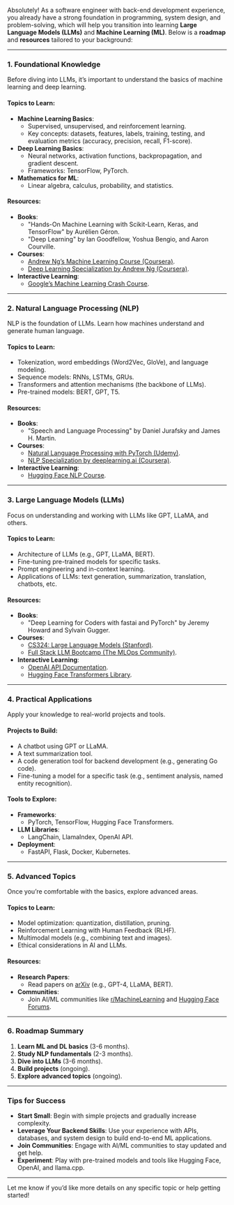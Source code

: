 Absolutely! As a software engineer with back-end development experience, you already have a strong foundation in programming, system design, and problem-solving, which will help you transition into learning **Large Language Models (LLMs)** and **Machine Learning (ML)**. Below is a **roadmap** and **resources** tailored to your background:

---

### **1. Foundational Knowledge**
Before diving into LLMs, it’s important to understand the basics of machine learning and deep learning.

#### **Topics to Learn:**
- **Machine Learning Basics**:
  - Supervised, unsupervised, and reinforcement learning.
  - Key concepts: datasets, features, labels, training, testing, and evaluation metrics (accuracy, precision, recall, F1-score).
- **Deep Learning Basics**:
  - Neural networks, activation functions, backpropagation, and gradient descent.
  - Frameworks: TensorFlow, PyTorch.
- **Mathematics for ML**:
  - Linear algebra, calculus, probability, and statistics.

#### **Resources:**
- **Books**:
  - "Hands-On Machine Learning with Scikit-Learn, Keras, and TensorFlow" by Aurélien Géron.
  - "Deep Learning" by Ian Goodfellow, Yoshua Bengio, and Aaron Courville.
- **Courses**:
  - [Andrew Ng’s Machine Learning Course (Coursera)](https://www.coursera.org/learn/machine-learning).
  - [Deep Learning Specialization by Andrew Ng (Coursera)](https://www.coursera.org/specializations/deep-learning).
- **Interactive Learning**:
  - [Google’s Machine Learning Crash Course](https://developers.google.com/machine-learning/crash-course).

---

### **2. Natural Language Processing (NLP)**
NLP is the foundation of LLMs. Learn how machines understand and generate human language.

#### **Topics to Learn:**
- Tokenization, word embeddings (Word2Vec, GloVe), and language modeling.
- Sequence models: RNNs, LSTMs, GRUs.
- Transformers and attention mechanisms (the backbone of LLMs).
- Pre-trained models: BERT, GPT, T5.

#### **Resources:**
- **Books**:
  - "Speech and Language Processing" by Daniel Jurafsky and James H. Martin.
- **Courses**:
  - [Natural Language Processing with PyTorch (Udemy)](https://www.udemy.com/course/natural-language-processing-with-pytorch/).
  - [NLP Specialization by deeplearning.ai (Coursera)](https://www.coursera.org/specializations/natural-language-processing).
- **Interactive Learning**:
  - [Hugging Face NLP Course](https://huggingface.co/learn/nlp-course).

---

### **3. Large Language Models (LLMs)**
Focus on understanding and working with LLMs like GPT, LLaMA, and others.

#### **Topics to Learn:**
- Architecture of LLMs (e.g., GPT, LLaMA, BERT).
- Fine-tuning pre-trained models for specific tasks.
- Prompt engineering and in-context learning.
- Applications of LLMs: text generation, summarization, translation, chatbots, etc.

#### **Resources:**
- **Books**:
  - "Deep Learning for Coders with fastai and PyTorch" by Jeremy Howard and Sylvain Gugger.
- **Courses**:
  - [CS324: Large Language Models (Stanford)](https://stanford-cs324.github.io/winter2022/).
  - [Full Stack LLM Bootcamp (The MLOps Community)](https://bootcamp.mlops.community/).
- **Interactive Learning**:
  - [OpenAI API Documentation](https://platform.openai.com/docs).
  - [Hugging Face Transformers Library](https://huggingface.co/docs/transformers/index).

---

### **4. Practical Applications**
Apply your knowledge to real-world projects and tools.

#### **Projects to Build:**
- A chatbot using GPT or LLaMA.
- A text summarization tool.
- A code generation tool for backend development (e.g., generating Go code).
- Fine-tuning a model for a specific task (e.g., sentiment analysis, named entity recognition).

#### **Tools to Explore:**
- **Frameworks**:
  - PyTorch, TensorFlow, Hugging Face Transformers.
- **LLM Libraries**:
  - LangChain, LlamaIndex, OpenAI API.
- **Deployment**:
  - FastAPI, Flask, Docker, Kubernetes.

---

### **5. Advanced Topics**
Once you’re comfortable with the basics, explore advanced areas.

#### **Topics to Learn:**
- Model optimization: quantization, distillation, pruning.
- Reinforcement Learning with Human Feedback (RLHF).
- Multimodal models (e.g., combining text and images).
- Ethical considerations in AI and LLMs.

#### **Resources:**
- **Research Papers**:
  - Read papers on [arXiv](https://arxiv.org/) (e.g., GPT-4, LLaMA, BERT).
- **Communities**:
  - Join AI/ML communities like [r/MachineLearning](https://www.reddit.com/r/MachineLearning/) and [Hugging Face Forums](https://discuss.huggingface.co/).

---

### **6. Roadmap Summary**
1. **Learn ML and DL basics** (3-6 months).
2. **Study NLP fundamentals** (2-3 months).
3. **Dive into LLMs** (3-6 months).
4. **Build projects** (ongoing).
5. **Explore advanced topics** (ongoing).

---

### **Tips for Success**
- **Start Small**: Begin with simple projects and gradually increase complexity.
- **Leverage Your Backend Skills**: Use your experience with APIs, databases, and system design to build end-to-end ML applications.
- **Join Communities**: Engage with AI/ML communities to stay updated and get help.
- **Experiment**: Play with pre-trained models and tools like Hugging Face, OpenAI, and llama.cpp.

---

Let me know if you’d like more details on any specific topic or help getting started!